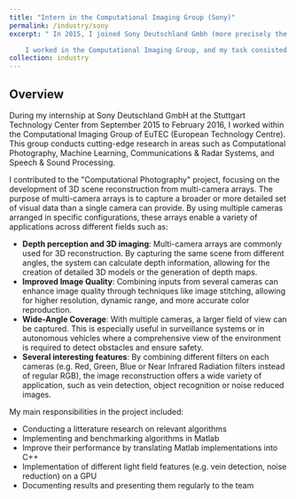 ```yaml
---
title: "Intern in the Computational Imaging Group (Sony)"
permalink: /industry/sony
excerpt: " In 2015, I joined Sony Deutschland Gmbh (more precisely the Stuttgart Technology center) where I accomplished a 6 months internship. It was my very first working experience, projecting me in a very international environment with very skilled people. At Sony, I learned to convert academic skills into concrete industrial inputs, delivering algorithm implementation from reading state-of-the-art related articles.

	I worked in the Computational Imaging Group, and my task consisted essentially in delivering a light field toolbox. I learned the topic from scratch and did my first steps with Computer Vision applications. The link above provides a more detailed overview about this experience."
collection: industry
---
```


## Overview

During my internship at Sony Deutschland GmbH at the Stuttgart Technology Center from September 2015 to February 2016, I worked within the Computational Imaging Group of EuTEC (European Technology Centre). This group conducts cutting-edge research in areas such as Computational Photography, Machine Learning, Communications & Radar Systems, and Speech & Sound Processing.

I contributed to the "Computational Photography" project, focusing on the development of 3D scene reconstruction from multi-camera arrays. The purpose of multi-camera arrays is to capture a broader or more detailed set of visual data than a single camera can provide. By using multiple cameras arranged in specific configurations, these arrays enable a variety of applications across different fields such as: 

- **Depth perception and 3D imaging**: Multi-camera arrays are commonly used for 3D reconstruction. By capturing the same scene from different angles, the system can calculate depth information, allowing for the creation of detailed 3D models or the generation of depth maps.
- **Improved Image Quality**: Combining inputs from several cameras can enhance image quality through techniques like image stitching, allowing for higher resolution, dynamic range, and more accurate color reproduction.
- **Wide-Angle Coverage**: With multiple cameras, a larger field of view can be captured. This is especially useful in surveillance systems or in autonomous vehicles where a comprehensive view of the environment is required to detect obstacles and ensure safety.
- **Several interesting features**: By combining different filters on each cameras (e.g. Red, Green, Blue or Near Infrared Radiation filters instead of regular RGB), the image reconstruction offers a wide variety of application, such as vein detection, object recognition or noise reduced images.

My main responsibilities in the project included:

- Conducting a litterature research on relevant algorithms
- Implementing and benchmarking algorithms in Matlab
- Improve their performance by translating Matlab implementations into C++
- Implementation of different light field features (e.g. vein detection, noise reduction) on a GPU
- Documenting results and presenting them regularly to the team

